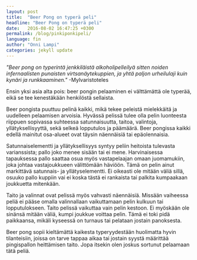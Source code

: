 ```yaml
---
layout: post
title:  "Beer Pong on typerä peli"
headline: "Beer Pong on typerä peli"
date:   2016-08-02 16:47:25 +0300
permalink: /blog/pinkiponkipeli/
language: fin
author: "Onni Lampi"
categories: jekyll update
---
```

*"Beer pong on typerintä jenkkiläistä alkoholipelleilyä sitten noiden infernaalisten punaisten virtsanäytekuppien, ja yhtä paljon urheilulaji kuin kynäri ja runkkaaminen."*
-Mylvaristoteles

Ensin yksi asia alta pois: beer pongin pelaaminen ei välttämättä ole typerää, eikä se tee kenestäkään henkilöstä sellaista.

Beer pongista puuttuu pelinä kaikki, mikä tekee peleistä mielekkäitä ja uudelleen pelaamisen arvoisia. Hyvässä pelissä tulee olla pelin luonteesta riippuen sopivassa suhteessa satunnaisuutta, taitoa, valintoja, yllätyksellisyyttä, sekä selkeä lopputulos ja päämäärä. Beer pongissa kaikki edellä mainitut osa-alueet ovat täysin näennäisiä tai epäolennaisia.

Satunnaiselementti ja yllätyksellisyys syntyy peliin heitoista tulevasta varianssista; pallo joko menee sisään tai ei mene. Harvinaisessa tapauksessa pallo saattaa osua myös vastapelaajan omaan juomamukiin, joka johtaa vastajoukkueen välittömään häviöön. Tämä on pelin ainut markittävä satunnais- ja yllätyselementti. Ei oikeasti ole mitään väliä sillä, osuuko pallo kuppiin vai ei koska tästä ei rankaista tai palkita kumpaakaan joukkuetta mitenkään.

Taito ja valinnat ovat pelissä myös vahvasti näennäisiä. Missään vaiheessa peliä ei pääse omalla valinnallaan vaikuttamaan pelin kulkuun tai lopputulokseen. Taito pelissä vaikuttaa vain pelin kestoon. Ei myöskään ole sinänsä mitään väliä, kumpi joukkue voittaa pelin. Tämä ei toki pidä paikkaansa, mikäli kyseessä on turnaus tai pelataan jostain panoksesta.

Beer pong sopii kieltämättä kaikesta typeryydestään huolimatta hyvin tilanteisiin, joissa on tarve tappaa aikaa tai jostain syystä määrittää pingispallon heittämisen taito. Jopa itsekin olen joskus sortunut pelaamaan tätä peliä.
